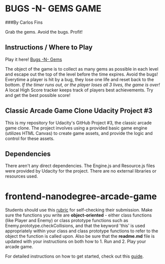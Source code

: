 # BUGS -N- GEMS GAME
###By Carlos Fins 

Grab the gems. Avoid the bugs. Profit!

## Instructions / Where to Play

Play it here! [Bugs -N- Gems](https://clockwerkz.github.io/frontend-nanodegree-arcade-game/)

The object of the game is to collect as many gems as possible in each level and escape out the top of the level before the time expires. Avoid the bugs! Everytime a player is hit by a bug, they lose one life and reset back to the bottom. *If the timer runs out, or the player loses all 3 lives, the game is over!* A local High Score tracker keeps track of players best achievements. Try and get the best possible score!

## Classic Arcade Game Clone Udacity Project #3

This is my repository for Udacity's GitHub Project #3, the classic arcade game clone. The project involves using a provided basic game engine (utilizes HTML Canvas) to create game assets, and provide the logic and control for these assets.


## Dependencies

There aren't any direct dependencies. The Engine.js and Resource.js files were provided by Udacity for the project. There are no external libraries or resources used.


frontend-nanodegree-arcade-game
===============================

Students should use this [rubric](https://review.udacity.com/#!/projects/2696458597/rubric) for self-checking their submission. Make sure the functions you write are **object-oriented** - either class functions (like Player and Enemy) or class prototype functions such as Enemy.prototype.checkCollisions, and that the keyword 'this' is used appropriately within your class and class prototype functions to refer to the object the function is called upon. Also be sure that the **readme.md** file is updated with your instructions on both how to 1. Run and 2. Play your arcade game.

For detailed instructions on how to get started, check out this [guide](https://docs.google.com/document/d/1v01aScPjSWCCWQLIpFqvg3-vXLH2e8_SZQKC8jNO0Dc/pub?embedded=true).
